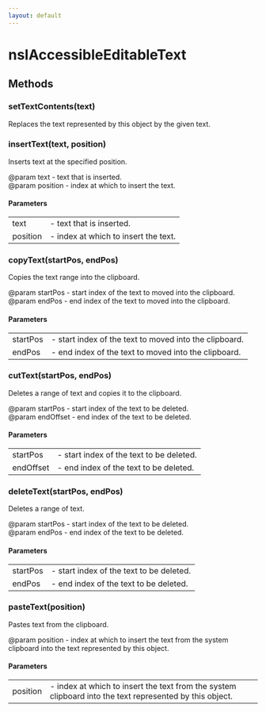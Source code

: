 ```yaml
---
layout: default
---
```


# nsIAccessibleEditableText #

## Methods ##

### setTextContents(text) ###
  
Replaces the text represented by this object by the given text.  
  

### insertText(text, position) ###
  
Inserts text at the specified position.  
  
@param text - text that is inserted.  
@param position - index at which to insert the text.  
  

#### Parameters ####

<table>

<tr>
<td>text</td>
<td>- text that is inserted.  
</td>
</tr>

<tr>
<td>position</td>
<td>- index at which to insert the text.  
</td>
</tr>

</table>

### copyText(startPos, endPos) ###
  
Copies the text range into the clipboard.  
  
@param startPos - start index of the text to moved into the clipboard.  
@param endPos - end index of the text to moved into the clipboard.  
  

#### Parameters ####

<table>

<tr>
<td>startPos</td>
<td>- start index of the text to moved into the clipboard.  
</td>
</tr>

<tr>
<td>endPos</td>
<td>- end index of the text to moved into the clipboard.  
</td>
</tr>

</table>

### cutText(startPos, endPos) ###
  
Deletes a range of text and copies it to the clipboard.  
  
@param startPos - start index of the text to be deleted.  
@param endOffset - end index of the text to be deleted.  
  

#### Parameters ####

<table>

<tr>
<td>startPos</td>
<td>- start index of the text to be deleted.  
</td>
</tr>

<tr>
<td>endOffset</td>
<td>- end index of the text to be deleted.  
</td>
</tr>

</table>

### deleteText(startPos, endPos) ###
  
Deletes a range of text.  
  
@param startPos - start index of the text to be deleted.  
@param endPos - end index of the text to be deleted.  
  

#### Parameters ####

<table>

<tr>
<td>startPos</td>
<td>- start index of the text to be deleted.  
</td>
</tr>

<tr>
<td>endPos</td>
<td>- end index of the text to be deleted.  
</td>
</tr>

</table>

### pasteText(position) ###
  
Pastes text from the clipboard.  
  
@param position - index at which to insert the text from the system  
                  clipboard into the text represented by this object.  
  

#### Parameters ####

<table>

<tr>
<td>position</td>
<td>- index at which to insert the text from the system  
                  clipboard into the text represented by this object.  
</td>
</tr>

</table>
